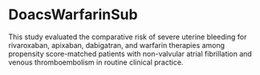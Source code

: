 DoacsWarfarinSub
==============================

This study evaluated the comparative risk of severe uterine bleeding for rivaroxaban, apixaban, dabigatran, and warfarin therapies among propensity score-matched patients with non-valvular atrial fibrillation and venous thromboembolism in routine clinical practice.